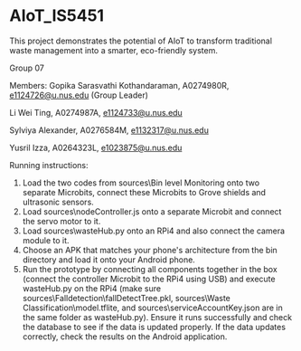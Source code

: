 # AIoT_IS5451
This project demonstrates the potential of AIoT to transform traditional waste management into a smarter, eco-friendly system.

Group 07

Members:
Gopika Sarasvathi Kothandaraman, A0274980R, e1124726@u.nus.edu (Group Leader) 

Li Wei Ting, A0274987A, e1124733@u.nus.edu

Sylviya Alexander, A0276584M, e1132317@u.nus.edu

Yusril Izza, A0264323L, e1023875@u.nus.edu

Running instructions:
1. Load the two codes from sources\Bin level Monitoring onto two separate Microbits, connect these Microbits to Grove shields and ultrasonic sensors.
2. Load sources\nodeController.js onto a separate Microbit and connect the servo motor to it.
3. Load sources\wasteHub.py onto an RPi4 and also connect the camera module to it.
4. Choose an APK that matches your phone's architecture from the bin directory and load it onto your Android phone.
5. Run the prototype by connecting all components together in the box (connect the controller Microbit to the RPi4 using USB) and execute wasteHub.py on the RPi4 (make sure sources\Falldetection\fallDetectTree.pkl, sources\Waste Classification\model.tflite, and sources\serviceAccountKey.json are in the same folder as wasteHub.py). Ensure it runs successfully and check the database to see if the data is updated properly. If the data updates correctly, check the results on the Android application.
